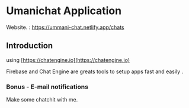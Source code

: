 # Umanichat Application

Website. : https://ummani-chat.netlify.app/chats

## Introduction
 using [https://chatengine.io](https://chatengine.io)

Firebase and Chat Engine are greats tools to setup apps fast and easily .

### Bonus - E-mail notifications

Make some chatchit with me.
